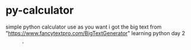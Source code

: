 # py-calculator
simple python calculator
use as you want i got the big text from "https://www.fancytextpro.com/BigTextGenerator"
learning python day 2


          '
         
